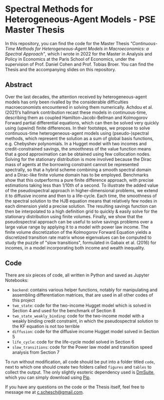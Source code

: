 # Spectral Methods for Heterogeneous-Agent Models - PSE Master Thesis

In this repository, you can find the code for the Master Thesis _"Continuous-Time Methods for Heterogeneous-Agent Models in Macroeconomics: a Spectral Approach"_, which I wrote in 2022 for the Master in Analysis and Policy in Economics at the Paris School of Economics, under the supervision of Prof. Daniel Cohen and Prof. Tobias Broer. You can find the Thesis and the accompanying slides on this repository.

## Abstract

Over the last decades, the attention received by heterogeneous-agent models has only been rivalled by the considerable difficulties macroeconomists encountered in solving them numerically. Achdou et al. (2021)’s hallmark contribution recast these models in continuous-time, describing them as coupled Hamilton-Jacobi-Bellman and Kolmogorov Forward partial differential equations, which can then be solved very quickly using (upwind) finite differences. In their footsteps, we propose to solve continuous-time heterogeneous-agent models using (pseudo-)spectral methods, which represent the solution as a sum of global basis functions, e.g. Chebyshev polynomials.
In a Hugget model with two incomes and credit-constrained savings, the smoothness of the value function means that a good approximation can be obtained using few collocation nodes. Solving for the stationary distribution is more involved because the Dirac mass of agents at the borrowing constraint cannot be represented spectrally, so that a hybrid scheme combining a smooth spectral domain and a Dirac-like finite volume domain has to be employed. Benchmarks show that this outperforms a pure finite difference approach, with precise estimations taking less than 1/10th of a second.
To illustrate the added value of the pseudospectral approach in higher-dimensional problems, we extend it to diffusive income and then to a life-cycle. Each time, the smoothness of the spectral solution to the HJB equation means that relatively few nodes in each dimension yield a precise solution. The resulting savings function can then be interpolated to a high definition grid to quickly & easily solve for the stationary distribution using finite volumes.
Finally, we show that the pseudospectral approach can be useful to solve savings problems over a large value range by applying it to a model with power law income. The finite volume discretization of the Kolmogorov Forward Equation yields a discretized transition rate matrix whose eigenvalues can be computed to study the puzzle of "slow transitions", formulated in Gabaix et al. (2016) for incomes, in a model incorporating both income and wealth inequality.

## Code

There are six pieces of code, all written in Python and saved as Jupyter Notebooks:
* `backend`: contains various helper functions, notably for manipulating and assembling differentiation matrices, that are used in all other codes of this project
* `two_state`: code for the two-income Hugget model which is solved in Section 4 and used for the benchmark of Section 8
* `two_state_weakly_binding`: code for the two-income model with a weakly binding credit constraint, in which the pseudospectral solution to the KF equation is not too terrible
* `diffusion`: code for the diffusive income Hugget model solved in Section 5
* `life_cycle`: code for the life-cycle model solved in Section 6
* `slow_transitions`: code for the Power law model and transition speed analysis from Section 7

To run without modification, all code should be put into a folder titled `code`, next to which one should create two folders called `figures` and `tables` to collect the output. The only slightly esoteric dependency used is [DmSuite](https://github.com/labrosse/dmsuite), which you can simply download using [Pip](https://pypi.org/project/dmsuite/).

If you have any questions on the code or the Thesis itself, feel free to message me at c.schesch@gmail.com.
